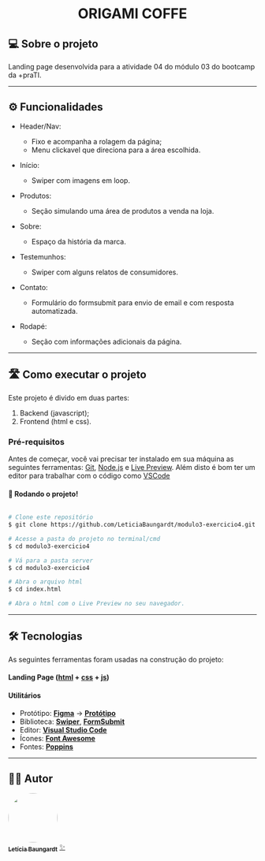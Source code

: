 <h1 align="center"> 
	ORIGAMI COFFE
</h4>

## 💻 Sobre o projeto

Landing page desenvolvida para a atividade 04 do módulo 03 do bootcamp da +praTI.

---

## ⚙️ Funcionalidades

-  Header/Nav:
    - Fixo e acompanha a rolagem da página;
    - Menu clickavel que direciona para a área escolhida.

-  Início:
    - Swiper com imagens em loop.

-  Produtos:
    - Seção simulando uma área de produtos a venda na loja.

-  Sobre:
    - Espaço da história da marca.

-  Testemunhos:
    - Swiper com alguns relatos de consumidores.

-  Contato:
    - Formulário do formsubmit para envio de email e com resposta automatizada.

-  Rodapé:
    - Seção com informações adicionais da página.



---

## 🛣️ Como executar o projeto

Este projeto é divido em duas partes:
1. Backend (javascript); 
2. Frontend (html e css).

### Pré-requisitos

Antes de começar, você vai precisar ter instalado em sua máquina as seguintes ferramentas:
[Git](https://git-scm.com), [Node.js](https://nodejs.org/en/) e [Live Preview](https://marketplace.visualstudio.com/items?itemName=ms-vscode.live-server). 
Além disto é bom ter um editor para trabalhar com o código como [VSCode](https://code.visualstudio.com/)

#### 🎲 Rodando o projeto!

```bash

# Clone este repositório
$ git clone https://github.com/LeticiaBaungardt/modulo3-exercicio4.git

# Acesse a pasta do projeto no terminal/cmd
$ cd modulo3-exercicio4

# Vá para a pasta server
$ cd modulo3-exercicio4

# Abra o arquivo html
$ cd index.html

# Abra o html com o Live Preview no seu navegador.

```

---

## 🛠 Tecnologias

As seguintes ferramentas foram usadas na construção do projeto:

#### **Landing Page**  ([html](https://reactjs.org/)  +  [css](https://www.typescriptlang.org/) +  [js](https://www.typescriptlang.org/))

#### [](https://github.com/cubos-academy/academy-template-readme-projects#utilit%C3%A1rios)**Utilitários**

-   Protótipo:  **[Figma](https://www.figma.com/)**  →  **[Protótipo](https://www.figma.com/design/Llel00Rw74bp6zhpfGANlg/Origami-Caf%C3%A9?node-id=6-13&m=dev&t=eZy6QFiGQugxNn7E-1)**
-   Biblioteca:  **[Swiper](https://swiperjs.com/)**, **[FormSubmit](https://formsubmit.co/)**
-   Editor:  **[Visual Studio Code](https://code.visualstudio.com/)**
-   Ícones:  **[Font Awesome](https://fontawesome.com/)**
-   Fontes:  **[Poppins](https://fonts.google.com/specimen/Poppins)**


---

## 🧙‍♂️ Autor

<a href="https://github.com/LeticiaBaungardt">
 <img style="border-radius: 50%;" src="https://media.licdn.com/dms/image/D4D03AQEDfulqSVXZqw/profile-displayphoto-shrink_200_200/0/1674667231041?e=1688601600&v=beta&t=C-f9fp3xJDwXm1u4c6eMwpWfVIyW0eCTDAKGIyNdRJA" width="100px;" alt=""/>
 <br />
 <sub><b>Letícia Baungardt</b></sub></a> <a href="https://www.figma.com/@caiux" title="Cubos Academy">✨</a>
 <br />
